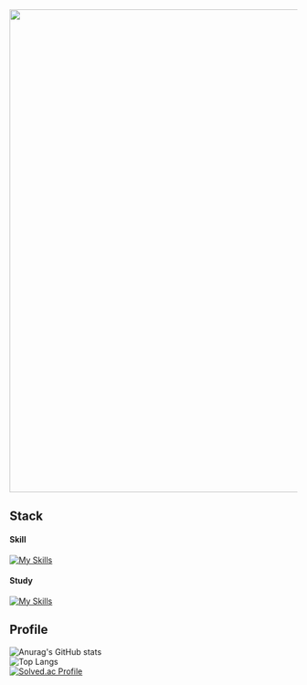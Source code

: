 <img style="width:846px; display:block;" src="https://github.com/wihyanghoon/wihyanghoon/assets/66665468/4dd7fcf7-6156-4a26-b138-0b6dcc30b98c"/>

## Stack
#### Skill
[![My Skills](https://skillicons.dev/icons?i=html,css,scss,js,ts,jquery,emotion,redux,nodejs,express,react,next,figma,postman,vscode,mongodb,webpack,babel&perline=6)](https://skillicons.dev)

#### Study
[![My Skills](https://skillicons.dev/icons?i=c,java,mysql)](https://skillicons.dev)

## Profile
![Anurag's GitHub stats](https://github-readme-stats.vercel.app/api?username=anuraghazra)<br />
![Top Langs](https://github-readme-stats.vercel.app/api/top-langs/?username=wihyanghoon&hide_progress=true)<br />
[![Solved.ac Profile](http://mazassumnida.wtf/api/v2/generate_badge?boj=gidgns1995)](https://solved.ac/gidgns1995/)
